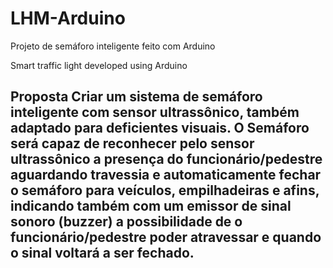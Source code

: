 # LHM-Arduino
<p> Projeto de semáforo inteligente feito com Arduino </p>
<p> Smart traffic light developed using Arduino </p>

<p>
  <h2>Proposta<h/2>
  Criar um sistema de semáforo inteligente com sensor ultrassônico, também adaptado para deficientes visuais.
  O Semáforo será capaz de reconhecer pelo sensor ultrassônico a presença do funcionário/pedestre aguardando travessia e automaticamente fechar o semáforo para veículos, empilhadeiras e afins, indicando também com um emissor de sinal sonoro (buzzer) a possibilidade de o funcionário/pedestre poder atravessar e quando o sinal voltará a ser fechado.  
</p>
